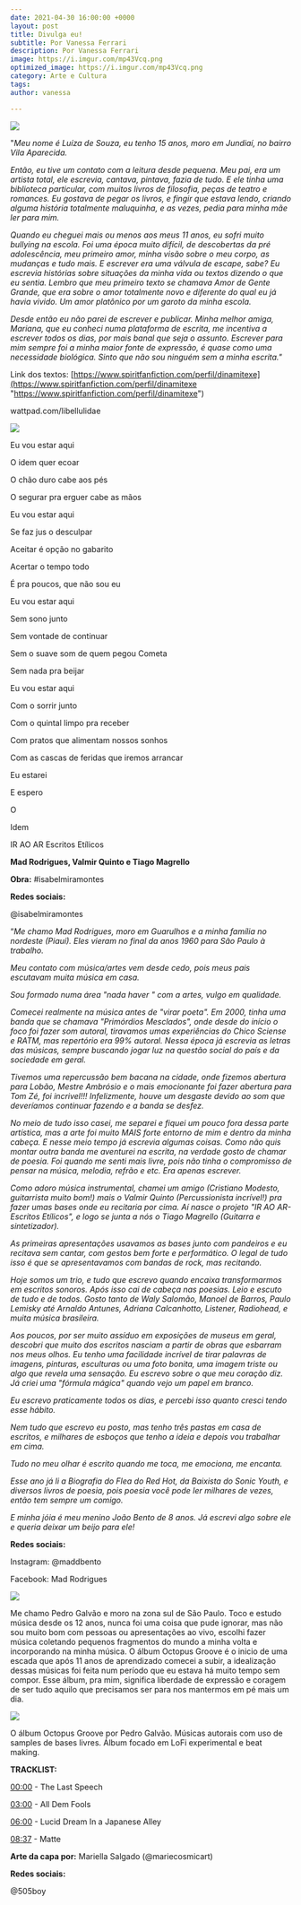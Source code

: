 ```yaml
---
date: 2021-04-30 16:00:00 +0000
layout: post
title: Divulga eu!
subtitle: Por Vanessa Ferrari
description: Por Vanessa Ferrari
image: https://i.imgur.com/mp43Vcq.png
optimized_image: https://i.imgur.com/mp43Vcq.png
category: Arte e Cultura
tags: 
author: vanessa

---
```

![](https://i.imgur.com/oKfMABW.jpg)

"_Meu nome é Luíza de Souza, eu tenho 15 anos, moro em Jundiaí, no bairro Vila Aparecida._

_Então, eu tive um contato com a leitura desde pequena. Meu pai, era um artista total, ele escrevia, cantava, pintava, fazia de tudo. E ele tinha uma biblioteca particular, com muitos livros de filosofia, peças de teatro e romances. Eu gostava de pegar os livros, e fingir que estava lendo, criando alguma história totalmente maluquinha, e as vezes, pedia para minha mãe ler para mim._

_Quando eu cheguei mais ou menos aos meus 11 anos, eu sofri muito bullying na escola. Foi uma época muito difícil, de descobertas da pré adolescência, meu primeiro amor, minha visão sobre o meu corpo, as mudanças e tudo mais. E escrever era uma válvula de escape, sabe? Eu escrevia histórias sobre situações da minha vida ou textos dizendo o que eu sentia. Lembro que meu primeiro texto se chamava Amor de Gente Grande, que era sobre o amor totalmente novo e diferente do qual eu já havia vivido. Um amor platônico por um garoto da minha escola._

_Desde então eu não parei de escrever e publicar. Minha melhor amiga, Mariana, que eu conheci numa plataforma de escrita, me incentiva a escrever todos os dias, por mais banal que seja o assunto. Escrever para mim sempre foi a minha maior fonte de expressão, é quase como uma necessidade biológica. Sinto que não sou ninguém sem a minha escrita."_

Link dos textos: [https://www.spiritfanfiction.com/perfil/dinamitexe](https://www.spiritfanfiction.com/perfil/dinamitexe "https://www.spiritfanfiction.com/perfil/dinamitexe")

wattpad.com/libellulidae

  
![](https://i.imgur.com/ZM2hz6u.jpg)

Eu vou estar aqui

O idem quer ecoar

O chão duro cabe aos pés

O segurar pra erguer cabe as mãos

Eu vou estar aqui

Se faz jus o desculpar

Aceitar é opção no gabarito

Acertar o tempo todo

É pra poucos, que não sou eu

Eu vou estar aqui

Sem sono junto

Sem vontade de continuar

Sem o suave som de quem pegou Cometa

Sem nada pra beijar

Eu vou estar aqui

Com o sorrir junto

Com o quintal limpo pra receber

Com pratos que alimentam nossos sonhos

Com as cascas de feridas que iremos arrancar

Eu estarei

E espero

O

Idem

IR AO AR Escritos Etílicos

**Mad Rodrigues, Valmir Quinto e Tiago Magrello**

**Obra:** #isabelmiramontes

**Redes sociais:**

@isabelmiramontes

“_Me chamo Mad Rodrigues, moro em Guarulhos e a minha família no nordeste (Piauí). Eles vieram no final da anos 1960 para São Paulo à trabalho._

_Meu contato com música/artes vem desde cedo, pois meus pais escutavam muita música em casa._

_Sou formado numa área "nada haver " com a artes, vulgo em qualidade._

_Comecei realmente na música antes de "virar poeta". Em 2000, tinha uma banda que se chamava "Primórdios Mesclados", onde desde do início o foco foi fazer som autoral, tiravamos umas experiências do Chico Sciense e RATM, mas repertório era 99% autoral. Nessa época já escrevia as letras das músicas, sempre buscando jogar luz na questão social do país e da sociedade em geral._

_Tivemos uma repercussão bem bacana na cidade, onde fizemos abertura para Lobão, Mestre Ambrósio e o mais emocionante foi fazer abertura para Tom Zé, foi incrivel!!! Infelizmente, houve um desgaste devido ao som que deveríamos continuar fazendo e a banda se desfez._

_No meio de tudo isso casei, me separei e fiquei um pouco fora dessa parte artística, mas a arte foi muito MAIS forte entorno de mim e dentro da minha cabeça. E nesse meio tempo já escrevia algumas coisas. Como não quis montar outra banda me aventurei na escrita, na verdade gosto de chamar de poesia. Foi quando me senti mais livre, pois não tinha o compromisso de pensar na música, melodia, refrão e etc. Era apenas escrever._

_Como adoro música instrumental, chamei um amigo (Cristiano Modesto, guitarrista muito bom!) mais o Valmir Quinto (Percussionista incrível!) pra fazer umas bases onde eu recitaria por cima. Aí nasce o projeto "IR AO AR- Escritos Etílicos", e logo se junta a nós o Tiago Magrello (Guitarra e sintetizador)._

_As primeiras apresentações usavamos as bases junto com pandeiros e eu recitava sem cantar, com gestos bem forte e performático. O legal de tudo isso é que se apresentavamos com bandas de rock, mas recitando._

_Hoje somos um trio, e tudo que escrevo quando encaixa transformarmos em escritos sonoros. Após isso cai de cabeça nas poesias. Leio e escuto de tudo e de todos. Gosto tanto de Waly Salomão, Manoel de Barros, Paulo Lemisky até Arnaldo Antunes, Adriana Calcanhotto, Listener, Radiohead, e muita música brasileira._

_Aos poucos, por ser muito assíduo em exposições de museus em geral, descobri que muito dos escritos nasciam a partir de obras que esbarram nos meus olhos. Eu tenho uma facilidade incrível de tirar palavras de imagens, pinturas, esculturas ou uma foto bonita, uma imagem triste ou algo que revela uma sensação. Eu escrevo sobre o que meu coração diz. Já criei uma "fórmula mágica" quando vejo um papel em branco._

_Eu escrevo praticamente todos os dias, e percebi isso quanto cresci tendo esse hábito._

_Nem tudo que escrevo eu posto, mas tenho três pastas em casa de escritos, e milhares de esboços que tenho a ideia e depois vou trabalhar em cima._

_Tudo no meu olhar é escrito quando me toca, me emociona, me encanta._

_Esse ano já li a Biografia do Flea do Red Hot, da Baixista do Sonic Youth, e diversos livros de poesia, pois poesia você pode ler milhares de vezes, então tem sempre um comigo._

_E minha jóia é meu menino João Bento de 8 anos. Já escrevi algo sobre ele e queria deixar um beijo para ele!_

**Redes sociais:**

Instagram: @maddbento

Facebook: Mad Rodrigues

![](https://i.imgur.com/X0w2frC.jpg)

Me chamo Pedro Galvão e moro na zona sul de São Paulo. Toco e estudo música desde os 12 anos, nunca foi uma coisa que pude ignorar, mas não sou muito bom com pessoas ou apresentações ao vivo, escolhi fazer música coletando pequenos fragmentos do mundo a minha volta e incorporando na minha música. O álbum Octopus Groove é o inicio de uma escada que após 11 anos de aprendizado comecei a subir, a idealização dessas músicas foi feita num período que eu estava há muito tempo sem compor. Esse álbum, pra mim, significa liberdade de expressão e coragem de ser tudo aquilo que precisamos ser para nos mantermos em pé mais um dia.

![](https://i.imgur.com/mp43Vcq.png)

O álbum Octopus Groove por Pedro Galvão. Músicas autorais com uso de samples de bases livres. Álbum focado em LoFi experimental e beat making.

**TRACKLIST:**

[00:00](https://www.youtube.com/watch?v=6XHvuDTH06o&t=0s) - The Last Speech

[03:00](https://www.youtube.com/watch?v=6XHvuDTH06o&t=180s) - All Dem Fools

[06:00](https://www.youtube.com/watch?v=6XHvuDTH06o&t=360s) - Lucid Dream In a Japanese Alley

[08:37](https://www.youtube.com/watch?v=6XHvuDTH06o&t=517s) - Matte

**Arte da capa por:** Mariella Salgado (@mariecosmicart)

**Redes sociais:**

@505boy